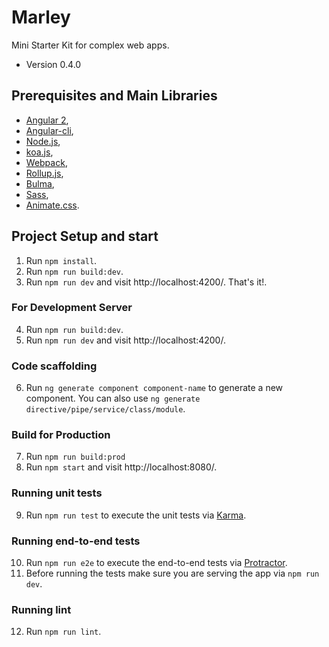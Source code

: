 # Marley

Mini Starter Kit for complex web apps.

* Version 0.4.0

## Prerequisites and Main Libraries

* [Angular 2](https://angular.io/),
* [Angular-cli](https://github.com/angular/angular-cli),
* [Node.js](https://nodejs.org/en/),
* [koa.js](http://koajs.com/),
* [Webpack](https://webpack.js.org/),
* [Rollup.js](https://rollupjs.org/),
* [Bulma](http://bulma.io/),
* [Sass](http://sass-lang.com/),
* [Animate.css](https://github.com/daneden/animate.css).

## Project Setup and start

1. Run `npm install`.
2. Run `npm run build:dev`.
3. Run `npm run dev` and visit http://localhost:4200/. That's it!.

### For Development Server
4. Run `npm run build:dev`.
5. Run `npm run dev` and visit http://localhost:4200/.

### Code scaffolding
6. Run `ng generate component component-name` to generate a new component. You can also use `ng generate directive/pipe/service/class/module`.

### Build for Production
7. Run `npm run build:prod`
8. Run `npm start` and visit http://localhost:8080/.

### Running unit tests
9. Run `npm run test` to execute the unit tests via [Karma](https://karma-runner.github.io).

### Running end-to-end tests
10. Run `npm run e2e` to execute the end-to-end tests via [Protractor](http://www.protractortest.org/).
11. Before running the tests make sure you are serving the app via `npm run dev`.

### Running lint
12. Run `npm run lint`.